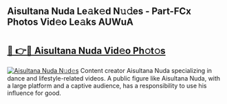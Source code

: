 ## Aisultana Nuda Le𝚊k𝚎d N𝚞𝚍es - Part-FCx Photos Vid𝚎o Le𝚊ks AUWuA

# <h2><a href="http://fbepmxg.evod.top/?m=Aisultana+Nuda">🔗 👉🔴 Aisultana Nuda Vid𝚎o Ph𝚘t𝚘s</a></h2>

[![Aisultana Nuda N𝚞d𝚎s](https://i.imgur.com/8V9OHl7.gif)](http://fbepmxg.evod.top/?m=Aisultana+Nuda)
Content creator Aisultana Nuda specializing in dance and lifestyle-related videos. A public figure like Aisultana Nuda, with a large platform and a captive audience, has a responsibility to use his influence for good. 
